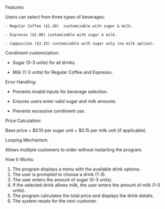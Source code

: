  Features:

Users can select from three types of beverages:

    - Regular Coffee ($1.10)  customizable with sugar & milk.
    
    - Espresso ($2.00) customizable with sugar & milk.
    
    - Cappuccino ($3.15) customizable with sugar only (no milk option).


Condiment customization:

   - Sugar (0-3 units) for all drinks.
 
   - Milk (1-3 units) for Regular Coffee and Espresso.

 
Error Handling:

   - Prevents invalid inputs for beverage selection.
   
   -  Ensures users enter valid sugar and milk amounts.
   
   -  Prevents excessive condiment use.


Price Calculation:


   Base price + $0.10 per sugar unit + $0.15 per milk unit (if applicable).


Looping Mechanism:

   Allows multiple customers to order without restarting the program.


How It Works:

1. The program displays a menu with the available drink options.
2. The user is prompted to choose a drink (1-3).
3. The user enters the amount of sugar (0-3 units).
4. If the selected drink allows milk, the user enters the amount of milk (1-3 units).
5. The program calculates the total price and displays the drink details.
6. The system resets for the next customer.
